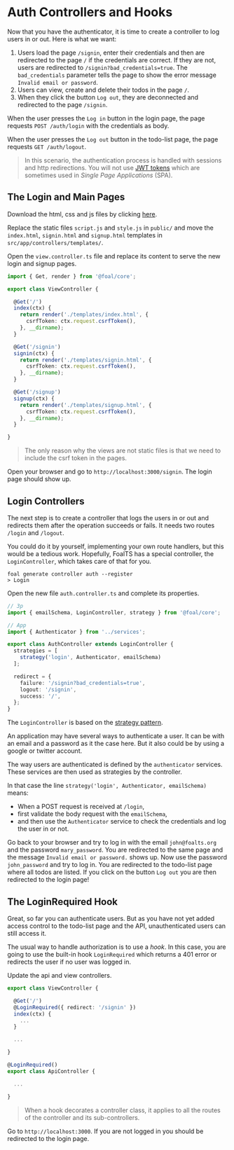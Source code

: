 # Auth Controllers and Hooks

Now that you have the authenticator, it is time to create a controller to log users in or out. Here is what we want:

1. Users load the page `/signin`, enter their credentials and then are redirected to the page `/` if the credentials are correct. If they are not, users are redirected to `/signin?bad_credentials=true`. The `bad_credentials` parameter tells the page to show the error message `Invalid email or password`.
1. Users can view, create and delete their todos in the page `/`.
1. When they click the button `Log out`, they are deconnected and redirected to the page `/signin`.

When the user presses the `Log in` button in the login page, the page requests `POST /auth/login` with the credentials as body.

When the user presses the `Log out` button in the todo-list page, the page requests `GET /auth/logout`.

> In this scenario, the authentication process is handled with sessions and http redirections. You will not use [JWT tokens](https://en.wikipedia.org/wiki/JSON_Web_Token#Use) which are sometimes used in *Single Page Applications* (SPA).

## The Login and Main Pages

Download the html, css and js files by clicking [here](https://foalts.org/multi-user-todo-list.zip).

Replace the static files `script.js` and `style.js` in `public/` and move the `index.html`, `signin.html` and `signup.html` templates in `src/app/controllers/templates/`.

Open the `view.controller.ts` file and replace its content to serve the new login and signup pages.

```typescript
import { Get, render } from '@foal/core';

export class ViewController {

  @Get('/')
  index(ctx) {
    return render('./templates/index.html', {
      csrfToken: ctx.request.csrfToken(),
    }, __dirname);
  }

  @Get('/signin')
  signin(ctx) {
    return render('./templates/signin.html', {
      csrfToken: ctx.request.csrfToken(),
    }, __dirname);
  }

  @Get('/signup')
  signup(ctx) {
    return render('./templates/signup.html', {
      csrfToken: ctx.request.csrfToken(),
    }, __dirname);
  }

}

```

> The only reason why the views are not static files is that we need to include the csrf token in the pages.

Open your browser and go to `http://localhost:3000/signin`. The login page should show up.

## Login Controllers

The next step is to create a controller that logs the users in or out and redirects them after the operation succeeds or fails. It needs two routes `/login` and `/logout`.

You could do it by yourself, implementing your own route handlers, but this would be a tedious work. Hopefully, FoalTS has a special controller, the `LoginController`, which takes care of that for you.

```
foal generate controller auth --register
> Login
```

Open the new file `auth.controller.ts` and complete its properties.

```typescript
// 3p
import { emailSchema, LoginController, strategy } from '@foal/core';

// App
import { Authenticator } from '../services';

export class AuthController extends LoginController {
  strategies = [
    strategy('login', Authenticator, emailSchema)
  ];

  redirect = {
    failure: '/signin?bad_credentials=true',
    logout: '/signin',
    success: '/',
  };
}

```

The `LoginController` is based on the [strategy pattern](https://en.wikipedia.org/wiki/Strategy_pattern).

An application may have several ways to authenticate a user. It can be with an email and a password as it the case here. But it also could be by using a google or twitter account.

The way users are authenticated is defined by the `authenticator` services. These services are then used as strategies by the controller.

In that case the line `strategy('login', Authenticator, emailSchema)` means:
- When a POST request is received at `/login`,
- first validate the body request with the `emailSchema`,
- and then use the `Authenticator` service to check the credentials and log the user in or not.

Go back to your browser and try to log in with the email `john@foalts.org` and the password `mary_password`. You are redirected to the same page and the message `Invalid email or password.` shows up. Now use the password `john_password` and try to log in. You are redirected to the todo-list page where all todos are listed. If you click on the button `Log out` you are then redirected to the login page!

## The LoginRequired Hook

Great, so far you can authenticate users. But as you have not yet added access control to the todo-list page and the API, unauthenticated users can still access it.

The usual way to handle authorization is to use a *hook*. In this case, you are going to use the built-in hook `LoginRequired` which returns a 401 error or redirects the user if no user was logged in. 

Update the api and view controllers.

```typescript
export class ViewController {

  @Get('/')
  @LoginRequired({ redirect: '/signin' })
  index(ctx) {
    ...
  }

  ...

}
```

```typescript
@LoginRequired()
export class ApiController {

  ...

}
```

> When a hook decorates a controller class, it applies to all the routes of the controller and its sub-controllers.

Go to `http://localhost:3000`. If you are not logged in you should be redirected to the login page.